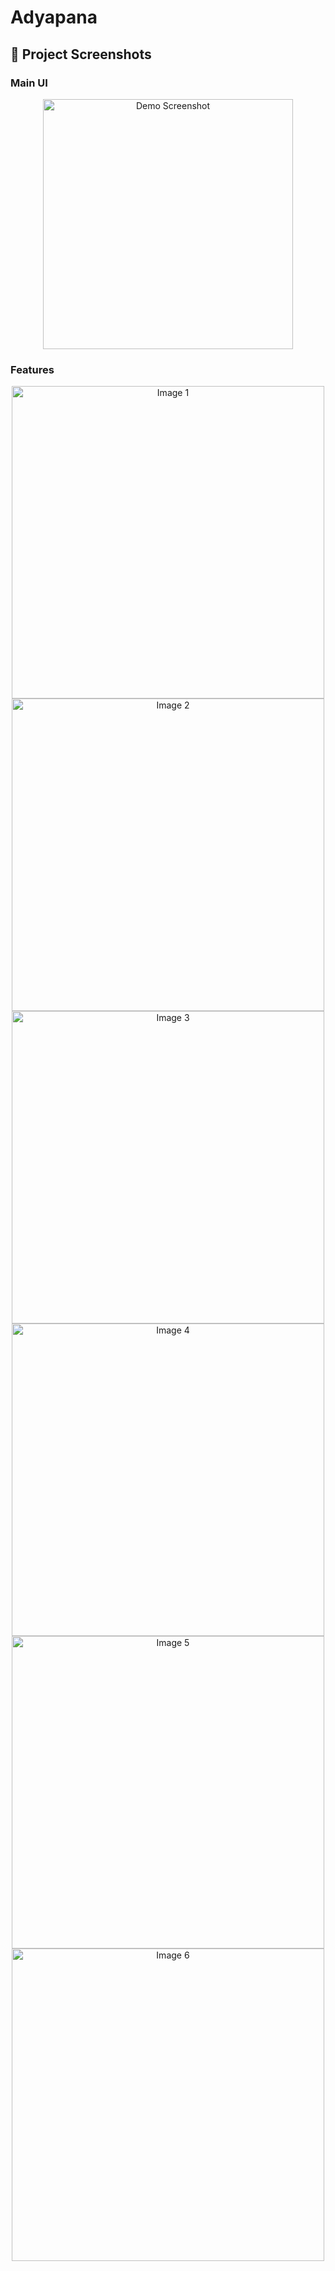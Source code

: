 # Adyapana



## 🚀 Project Screenshots

### Main UI
<p align="center">
  <img src="https://github.com/user-attachments/assets/c321e72a-8a83-4050-b71f-1fddc972f4a7" alt="Demo Screenshot" width="400" />
</p>

### Features
<p align="center">
  <img src="https://github.com/user-attachments/assets/19cf3e7f-7fae-450a-9d70-498e369adab4" alt="Image 1" width="500" />
  <img src="https://github.com/user-attachments/assets/dafe0a0a-b1fa-4701-9dc0-feadeb82d27d" alt="Image 2" width="500" />
  <img src="https://github.com/user-attachments/assets/a02ede6b-5bab-41e3-9c1a-136056c50ddb" alt="Image 3" width="500" />

  <img src="https://github.com/user-attachments/assets/f1756daa-6f5c-4cf3-97cd-753fc335408f" alt="Image 4" width="500" />
  <img src="https://github.com/user-attachments/assets/c8ba20b4-8073-4c9b-8a8c-cf291350fc45" alt="Image 5" width="500" />
  <img src="https://github.com/user-attachments/assets/403ec6d0-673c-4a67-94e1-04393f934553" alt="Image 6" width="500" />
</p>



